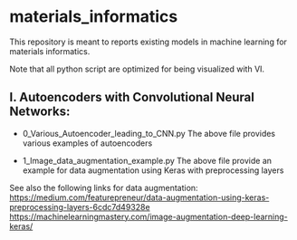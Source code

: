 # materials_informatics

This repository is meant to reports existing models in machine learning for materials informatics.

Note that all python script are optimized for being visualized with VI. 

I. Autoencoders with Convolutional Neural Networks:
---------------------------------------------------

* 0_Various_Autoencoder_leading_to_CNN.py
The above file provides various examples of autoencoders 

* 1_Image_data_augmentation_example.py
The above file provide an example for data augmentation using Keras with preprocessing layers

See also the following links for data augmentation:
https://medium.com/featurepreneur/data-augmentation-using-keras-preprocessing-layers-6cdc7d49328e
https://machinelearningmastery.com/image-augmentation-deep-learning-keras/


